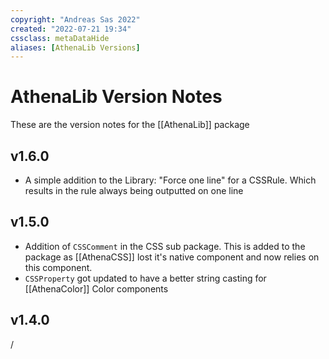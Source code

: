 ```yaml
---
copyright: "Andreas Sas 2022"
created: "2022-07-21 19:34"
cssclass: metaDataHide
aliases: [AthenaLib Versions]
---
```


# AthenaLib Version Notes
These are the version notes for the [[AthenaLib]] package

## v1.6.0
- A simple addition to the Library: "Force one line" for a CSSRule. Which results in the rule always being outputted on one line

## v1.5.0
- Addition of `CSSComment` in the CSS sub package.
This is added to the package as [[AthenaCSS]] lost it's native component and now relies on this component.
- `CSSProperty` got updated to have a better string casting for [[AthenaColor]] Color components

## v1.4.0
/